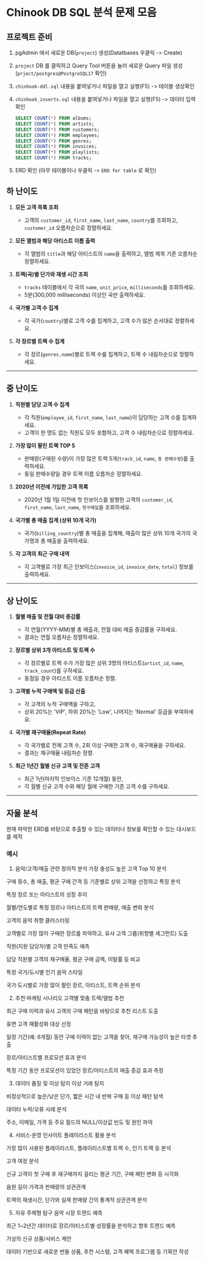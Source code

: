 # Chinook DB SQL 분석 문제 모음

## 프로젝트 준비
1. pgAdmin 에서 새로운 DB(`project`) 생성(Datatbases 우클릭 -> Create)
2. `project` DB 를 클릭하고 Query Tool 버튼을 눌러 새로운 Query 파일 생성 (`prject/postgres@PostgreSQL17` 확인)
3. `chinhook-ddl.sql` 내용을 붙여넣거나 파일을 열고 실행(F5) -> 테이블 생성확인
4. `chinhook_inserts.sql` 내용을 붙여넣거나 파일을 열고 실행(F5) -> 데이터 입력 확인

   ```sql
   SELECT COUNT(*) FROM albums;
   SELECT COUNT(*) FROM artists;
   SELECT COUNT(*) FROM customers;
   SELECT COUNT(*) FROM employees;
   SELECT COUNT(*) FROM genres;
   SELECT COUNT(*) FROM invoices;
   SELECT COUNT(*) FROM playlists;
   SELECT COUNT(*) FROM tracks;

   ```

5. ERD 확인 (아무 테이블이나 우클릭 -> `ERD for table` 로 확인)

## 하 난이도

1. **모든 고객 목록 조회**  
   - 고객의 `customer_id`, `first_name`, `last_name`, `country`를 조회하고, `customer_id` 오름차순으로 정렬하세요.

2. **모든 앨범과 해당 아티스트 이름 출력**  
   - 각 앨범의 `title`과 해당 아티스트의 `name`을 출력하고, 앨범 제목 기준 오름차순 정렬하세요.

3. **트랙(곡)별 단가와 재생 시간 조회**  
   - `tracks` 테이블에서 각 곡의 `name`, `unit_price`, `milliseconds`를 조회하세요.  
   - 5분(300,000 milliseconds) 이상인 곡만 출력하세요.

4. **국가별 고객 수 집계**  
   - 각 국가(`country`)별로 고객 수를 집계하고, 고객 수가 많은 순서대로 정렬하세요.

5. **각 장르별 트랙 수 집계**  
   - 각 장르(`genres.name`)별로 트랙 수를 집계하고, 트랙 수 내림차순으로 정렬하세요.

---

## 중 난이도

1. **직원별 담당 고객 수 집계**  
   - 각 직원(`employee_id`, `first_name`, `last_name`)이 담당하는 고객 수를 집계하세요.  
   - 고객이 한 명도 없는 직원도 모두 포함하고, 고객 수 내림차순으로 정렬하세요.

2. **가장 많이 팔린 트랙 TOP 5**  
   - 판매량(구매된 수량)이 가장 많은 트랙 5개(`track_id`, `name`, `총 판매수량`)를 출력하세요.  
   - 동일 판매수량일 경우 트랙 이름 오름차순 정렬하세요.

3. **2020년 이전에 가입한 고객 목록**  
   - 2020년 1월 1일 이전에 첫 인보이스를 발행한 고객의 `customer_id`, `first_name`, `last_name`, `첫구매일`을 조회하세요.

4. **국가별 총 매출 집계 (상위 10개 국가)**  
   - 국가(`billing_country`)별 총 매출을 집계해, 매출이 많은 상위 10개 국가의 국가명과 총 매출을 출력하세요.

5. **각 고객의 최근 구매 내역**  
   - 각 고객별로 가장 최근 인보이스(`invoice_id`, `invoice_date`, `total`) 정보를 출력하세요.

---

## 상 난이도

1. **월별 매출 및 전월 대비 증감률**  
   - 각 연월(YYYY-MM)별 총 매출과, 전월 대비 매출 증감률을 구하세요.  
   - 결과는 연월 오름차순 정렬하세요.

2. **장르별 상위 3개 아티스트 및 트랙 수**  
   - 각 장르별로 트랙 수가 가장 많은 상위 3명의 아티스트(`artist_id`, `name`, `track_count`)를 구하세요.  
   - 동점일 경우 아티스트 이름 오름차순 정렬.

3. **고객별 누적 구매액 및 등급 산출**  
   - 각 고객의 누적 구매액을 구하고,  
   - 상위 20%는 'VIP', 하위 20%는 'Low', 나머지는 'Normal' 등급을 부여하세요.

4. **국가별 재구매율(Repeat Rate)**  
   - 각 국가별로 전체 고객 수, 2회 이상 구매한 고객 수, 재구매율을 구하세요.  
   - 결과는 재구매율 내림차순 정렬.

5. **최근 1년간 월별 신규 고객 및 잔존 고객**  
   - 최근 1년(마지막 인보이스 기준 12개월) 동안,  
   - 각 월별 신규 고객 수와 해당 월에 구매한 기존 고객 수를 구하세요.

---
## 자율 분석
현재 파악한 ERD를 바탕으로 추출할 수 있는 데이터나 정보를 확인할 수 있는 대시보드를 제작

### 예시

1. 음악/고객/매출 관련 창의적 분석
가장 충성도 높은 고객 Top 10 분석

구매 횟수, 총 매출, 평균 구매 간격 등 기준별로 상위 고객을 선정하고 특징 분석

특정 장르 또는 아티스트의 성장 추이

월별/연도별로 특정 장르나 아티스트의 트랙 판매량, 매출 변화 분석

고객의 음악 취향 클러스터링

고객별로 가장 많이 구매한 장르를 파악하고, 유사 고객 그룹(취향별 세그먼트) 도출

직원(지원 담당자)별 고객 만족도 예측

담당 직원별 고객의 재구매율, 평균 구매 금액, 이탈률 등 비교

특정 국가/도시별 인기 음악 스타일

국가·도시별로 가장 많이 팔린 장르, 아티스트, 트랙 순위 분석

2. 추천·마케팅 시나리오
고객별 맞춤 트랙/앨범 추천

최근 구매 이력과 유사 고객의 구매 패턴을 바탕으로 추천 리스트 도출

휴면 고객 재활성화 대상 선정

일정 기간(예: 6개월) 동안 구매 이력이 없는 고객을 찾아, 재구매 가능성이 높은 타겟 추출

장르/아티스트별 프로모션 효과 분석

특정 기간 동안 프로모션이 있었던 장르/아티스트의 매출 증감 효과 측정

3. 데이터 품질 및 이상 탐지
이상 거래 탐지

비정상적으로 높은/낮은 단가, 짧은 시간 내 반복 구매 등 이상 패턴 탐색

데이터 누락/오류 사례 분석

주소, 이메일, 가격 등 주요 필드의 NULL/이상값 빈도 및 원인 파악

4. 서비스·운영 인사이트
플레이리스트 활용 분석

가장 많이 사용된 플레이리스트, 플레이리스트별 트랙 수, 인기 트랙 등 분석

고객 여정 분석

신규 고객이 첫 구매 후 재구매까지 걸리는 평균 기간, 구매 패턴 변화 등 시각화

음원 길이·가격과 판매량의 상관관계

트랙의 재생시간, 단가와 실제 판매량 간의 통계적 상관관계 분석

5. 자유 주제형 탐구
음악 시장 트렌드 예측

최근 1~2년간 데이터로 장르/아티스트별 성장률을 분석하고 향후 트렌드 예측

가상의 신규 상품/서비스 제안

데이터 기반으로 새로운 번들 상품, 추천 시스템, 고객 혜택 프로그램 등 기획안 작성

